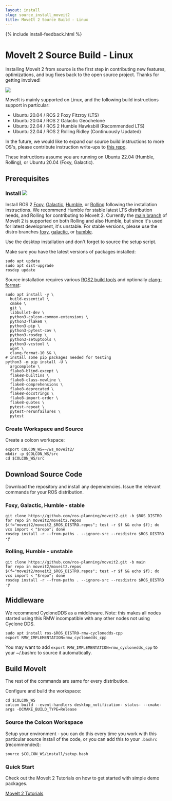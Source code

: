 ```yaml
---
layout: install
slug: source_install_moveit2
title: MoveIt 2 Source Build - Linux
---
```

{% include install-feedback.html %}

# MoveIt 2 Source Build - Linux

Installing MoveIt 2 from source is the first step in contributing new features, optimizations, and bug fixes back to the open source project. Thanks for getting involved!

<img class="docker-img" src="/assets/install_page/docker-illustration.png"/>

MoveIt is mainly supported on Linux, and the following build instructions support in particular:

- Ubuntu 20.04 / ROS 2 Foxy Fitzroy (LTS)
- Ubuntu 20.04 / ROS 2 Galactic Geochelone
- Ubuntu 22.04 / ROS 2 Humble Hawksbill (Recommended LTS)
- Ubuntu 22.04 / ROS 2 Rolling Ridley (Continuously Updated)

In the future, we would like to expand our source build instructions to more OS's, please contribute instruction write-ups to [this repo](https://github.com/ros-planning/moveit.ros.org).

These instructions assume you are running on Ubuntu 22.04 (Humble, Rolling), or Ubuntu 20.04 (Foxy, Galactic).

## Prerequisites

### Install <img src="/assets/install_page/ros_logo.jpeg"/>

Install ROS 2 [Foxy](https://docs.ros.org/en/foxy/Installation/Ubuntu-Install-Debians.html), [Galactic](https://docs.ros.org/en/galactic/Installation/Ubuntu-Install-Debians.html), [Humble](https://docs.ros.org/en/humble/Installation/Ubuntu-Install-Debians.html), or [Rolling](https://docs.ros.org/en/rolling/Installation/Ubuntu-Install-Debians.html) following the installation instructions. We recommend Humble for stable latest LTS distribution needs, and Rolling for contributing to MoveIt 2. Currently the [main branch](https://github.com/ros-planning/moveit2) of MoveIt 2 is supported on both Rolling and also Humble, but since it's used for latest development, it's unstable. For stable versions, please use the distro branches [foxy](https://github.com/ros-planning/moveit2/tree/foxy), [galactic](https://github.com/ros-planning/moveit2/tree/galactic), or [humble](https://github.com/ros-planning/moveit2/tree/humble).

Use the desktop installation and don't forget to source the setup script.

Make sure you have the latest versions of packages installed:

    sudo apt update
    sudo apt dist-upgrade
    rosdep update

Source installation requires various <a href="https://docs.ros.org/en/foxy/Installation/Linux-Development-Setup.html" target="_blank">ROS2 build tools</a> and optionally <a href="https://clang.llvm.org/docs/ClangFormat.html" target="_blank">clang-format</a>:

    sudo apt install -y \
      build-essential \
      cmake \
      git \
      libbullet-dev \
      python3-colcon-common-extensions \
      python3-flake8 \
      python3-pip \
      python3-pytest-cov \
      python3-rosdep \
      python3-setuptools \
      python3-vcstool \
      wget \
      clang-format-10 && \
    # install some pip packages needed for testing
    python3 -m pip install -U \
      argcomplete \
      flake8-blind-except \
      flake8-builtins \
      flake8-class-newline \
      flake8-comprehensions \
      flake8-deprecated \
      flake8-docstrings \
      flake8-import-order \
      flake8-quotes \
      pytest-repeat \
      pytest-rerunfailures \
      pytest

### Create Workspace and Source

Create a colcon workspace:

    export COLCON_WS=~/ws_moveit2/
    mkdir -p $COLCON_WS/src
    cd $COLCON_WS/src

## Download Source Code

Download the repository and install any dependencies. Issue the relevant commands for your ROS distribution.

### Foxy, Galactic, Humble - stable

    git clone https://github.com/ros-planning/moveit2.git -b $ROS_DISTRO
    for repo in moveit2/moveit2.repos $(f="moveit2/moveit2_$ROS_DISTRO.repos"; test -r $f && echo $f); do vcs import < "$repo"; done
    rosdep install -r --from-paths . --ignore-src --rosdistro $ROS_DISTRO -y

### Rolling, Humble - unstable

    git clone https://github.com/ros-planning/moveit2.git -b main
    for repo in moveit2/moveit2.repos $(f="moveit2/moveit2_$ROS_DISTRO.repos"; test -r $f && echo $f); do vcs import < "$repo"; done
    rosdep install -r --from-paths . --ignore-src --rosdistro $ROS_DISTRO -y

## Middleware

We recommend CycloneDDS as a middleware. Note: this makes all nodes started using this RMW incompatible with any other nodes not using Cyclone DDS.

    sudo apt install ros-$ROS_DISTRO-rmw-cyclonedds-cpp
    export RMW_IMPLEMENTATION=rmw_cyclonedds_cpp

You may want to add `export RMW_IMPLEMENTATION=rmw_cyclonedds_cpp` to your ~/.bashrc to source it automatically.

## Build MoveIt

The rest of the commands are same for every distribution.

Configure and build the workspace:

    cd $COLCON_WS
    colcon build --event-handlers desktop_notification- status- --cmake-args -DCMAKE_BUILD_TYPE=Release

### Source the Colcon Workspace

Setup your environment - you can do this every time you work with this particular source install of the code, or you can add this to your ``.bashrc`` (recommended):

    source $COLCON_WS/install/setup.bash

### Quick Start

Check out the MoveIt 2 Tutorials on how to get started with simple demo packages.

<a href="https://moveit.picknik.ai/" target="_blank">
  <span class="link-with-background">
    MoveIt 2 Tutorials
  </span>
</a>
